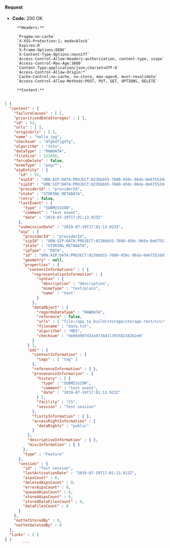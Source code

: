 #### Request

* **Code:** 200 OK

        **Headers:**

        `Pragma:no-cache`
        `X-XSS-Protection:1; mode=block`
        `Expires:0`
        `X-Frame-Options:DENY`
        `X-Content-Type-Options:nosniff`
        `Access-Control-Allow-Headers:authorization, content-type, scope`
        `Access-Control-Max-Age:3600`
        `Content-Type:application/json;charset=UTF-8`
        `Access-Control-Allow-Origin:*`
        `Cache-Control:no-cache, no-store, max-age=0, must-revalidate`
        `Access-Control-Allow-Methods:POST, PUT, GET, OPTIONS, DELETE`

        **Content:**

```json
    
[ {
  "content" : {
    "failureCauses" : [ ],
    "prioritizedDataStorages" : [ ],
    "id" : 52,
    "urls" : [ ],
    "originUrls" : [ ],
    "name" : "hello.jpg",
    "checksum" : "dfgkdfjgdfg",
    "algorithm" : "toto",
    "dataType" : "RAWDATA",
    "fileSize" : 123456,
    "forceDelete" : false,
    "mimeType" : "png/*",
    "aipEntity" : {
      "id" : 52,
      "aipId" : "URN:AIP:DATA:PROJECT:023bbb55-7680-450c-96da-0e67552dd54e:V1",
      "sipId" : "URN:SIP:DATA:PROJECT:023bbb55-7680-450c-96da-0e67552dd54e:V1",
      "providerId" : "providerId",
      "state" : "STORING_METADATA",
      "retry" : false,
      "lastEvent" : {
        "type" : "SUBMISSION",
        "comment" : "test event",
        "date" : "2019-07-19T17:01:13.923Z"
      },
      "submissionDate" : "2019-07-19T17:01:13.923Z",
      "aip" : {
        "providerId" : "providerId",
        "sipId" : "URN:SIP:DATA:PROJECT:023bbb55-7680-450c-96da-0e67552dd54e:V1",
        "state" : "STORING_METADATA",
        "ipType" : "DATA",
        "id" : "URN:AIP:DATA:PROJECT:023bbb55-7680-450c-96da-0e67552dd54e:V1",
        "geometry" : null,
        "properties" : {
          "contentInformations" : [ {
            "representationInformation" : {
              "syntax" : {
                "description" : "description",
                "mimeType" : "text/plain",
                "name" : "text"
              }
            },
            "dataObject" : {
              "regardsDataType" : "RAWDATA",
              "reference" : false,
              "urls" : [ "file:/app_to_build/storage/storage-rest/src/test/resources/data.txt" ],
              "filename" : "data.txt",
              "algorithm" : "MD5",
              "checksum" : "de89a907d33a9716d11765582102b2e0"
            }
          } ],
          "pdi" : {
            "contextInformation" : {
              "tags" : [ "tag" ]
            },
            "referenceInformation" : { },
            "provenanceInformation" : {
              "history" : [ {
                "type" : "SUBMISSION",
                "comment" : "test event",
                "date" : "2019-07-19T17:01:13.923Z"
              } ],
              "facility" : "CS",
              "session" : "Test session"
            },
            "fixityInformation" : { },
            "accessRightInformation" : {
              "dataRights" : "public"
            }
          },
          "descriptiveInformation" : { },
          "miscInformation" : { }
        },
        "type" : "Feature"
      },
      "session" : {
        "id" : "Test session",
        "lastActivationDate" : "2019-07-19T17:01:13.912Z",
        "aipsCount" : 0,
        "deletedAipsCount" : 0,
        "errorAipsCount" : 0,
        "queuedAipsCount" : 0,
        "storedAipsCount" : 0,
        "storedDataFilesCount" : 0,
        "dataFilesCount" : 0
      }
    },
    "notYetStoredBy" : 0,
    "notYetDeletedBy" : 0
  },
  "links" : [ ]
} ]
        ```
